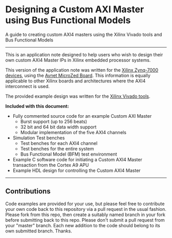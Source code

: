 # Designing a Custom AXI Master using Bus Functional Models

A guide to creating custom AXI4 masters using the Xilinx Vivado tools and Bus Functional Models 

----------
This is an application note designed to help users who wish to design their own custom AXI4 Master IPs in Xilinx embedded processor systems.

This version of the application note was written for the [Xilinx Zynq-7000 devices](http://www.xilinx.com/products/silicon-devices/soc/zynq-7000/silicon-devices.html), using the [Avnet MicroZed Board](http://www.microzed.org).  This information is equally applicable to other Xilinx boards and architectures where the AXI4 interconnect is used.

The provided example design was written for the [Xilinx Vivado tools](http://www.xilinx.com/support/download.html).

**Included with this document:**

- Fully commented source code for an example Custom AXI Master
	- Burst support (up to 256 beats)
	- 32 bit and 64 bit data width support
	- Modular implementation of the five AXI4 channels
- Simulation Test benches
	- Test benches for each AXI4 channel
	- Test benches for the entire system
	- Bus Functional Model (BFM) test environment
- Example C software code for initiating a Custom AXI4 Master transaction from the Cortex A9 APU
- Example HDL design for controlling the Custom AXI4 Master


----------
## Contributions ##
Code examples are provided for your use, but please feel free to contribute your own code back to this repository via a pull request in the usual fashion.  Please fork from this repo, then create a suitably named branch in your fork before submitting back to this repo.  Please don't submit a pull request from your "master" branch.  Each new addition to the code should belong to its own submitted branch.  Thanks. 

